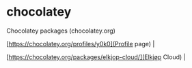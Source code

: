 # chocolatey
Chocolatey packages (chocolatey.org)

[https://chocolatey.org/profiles/y0k0](Profile page) | 

[https://chocolatey.org/packages/elkjop-cloud/](Elkjøp Cloud) |
